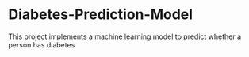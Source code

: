 # Diabetes-Prediction-Model
This project implements a machine learning model to predict whether a person has diabetes
